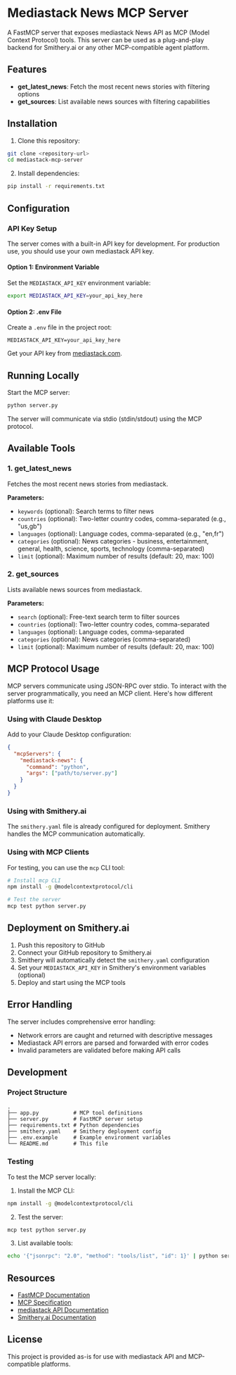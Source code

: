 # Mediastack News MCP Server

A FastMCP server that exposes mediastack News API as MCP (Model Context Protocol) tools. This server can be used as a plug-and-play backend for Smithery.ai or any other MCP-compatible agent platform.

## Features

- **get_latest_news**: Fetch the most recent news stories with filtering options
- **get_sources**: List available news sources with filtering capabilities

## Installation

1. Clone this repository:
```bash
git clone <repository-url>
cd mediastack-mcp-server
```

2. Install dependencies:
```bash
pip install -r requirements.txt
```

## Configuration

### API Key Setup

The server comes with a built-in API key for development. For production use, you should use your own mediastack API key.

#### Option 1: Environment Variable
Set the `MEDIASTACK_API_KEY` environment variable:
```bash
export MEDIASTACK_API_KEY=your_api_key_here
```

#### Option 2: .env File
Create a `.env` file in the project root:
```
MEDIASTACK_API_KEY=your_api_key_here
```

Get your API key from [mediastack.com](https://mediastack.com/).

## Running Locally

Start the MCP server:
```bash
python server.py
```

The server will communicate via stdio (stdin/stdout) using the MCP protocol.

## Available Tools

### 1. get_latest_news

Fetches the most recent news stories from mediastack.

**Parameters:**
- `keywords` (optional): Search terms to filter news
- `countries` (optional): Two-letter country codes, comma-separated (e.g., "us,gb")
- `languages` (optional): Language codes, comma-separated (e.g., "en,fr")
- `categories` (optional): News categories - business, entertainment, general, health, science, sports, technology (comma-separated)
- `limit` (optional): Maximum number of results (default: 20, max: 100)

### 2. get_sources

Lists available news sources from mediastack.

**Parameters:**
- `search` (optional): Free-text search term to filter sources
- `countries` (optional): Two-letter country codes, comma-separated
- `languages` (optional): Language codes, comma-separated
- `categories` (optional): News categories (comma-separated)
- `limit` (optional): Maximum number of results (default: 20, max: 100)

## MCP Protocol Usage

MCP servers communicate using JSON-RPC over stdio. To interact with the server programmatically, you need an MCP client. Here's how different platforms use it:

### Using with Claude Desktop

Add to your Claude Desktop configuration:
```json
{
  "mcpServers": {
    "mediastack-news": {
      "command": "python",
      "args": ["path/to/server.py"]
    }
  }
}
```

### Using with Smithery.ai

The `smithery.yaml` file is already configured for deployment. Smithery handles the MCP communication automatically.

### Using with MCP Clients

For testing, you can use the `mcp` CLI tool:
```bash
# Install mcp CLI
npm install -g @modelcontextprotocol/cli

# Test the server
mcp test python server.py
```

## Deployment on Smithery.ai

1. Push this repository to GitHub
2. Connect your GitHub repository to Smithery.ai
3. Smithery will automatically detect the `smithery.yaml` configuration
4. Set your `MEDIASTACK_API_KEY` in Smithery's environment variables (optional)
5. Deploy and start using the MCP tools

## Error Handling

The server includes comprehensive error handling:
- Network errors are caught and returned with descriptive messages
- Mediastack API errors are parsed and forwarded with error codes
- Invalid parameters are validated before making API calls

## Development

### Project Structure
```
.
├── app.py           # MCP tool definitions
├── server.py        # FastMCP server setup
├── requirements.txt # Python dependencies
├── smithery.yaml    # Smithery deployment config
├── .env.example     # Example environment variables
└── README.md        # This file
```

### Testing

To test the MCP server locally:

1. Install the MCP CLI:
```bash
npm install -g @modelcontextprotocol/cli
```

2. Test the server:
```bash
mcp test python server.py
```

3. List available tools:
```bash
echo '{"jsonrpc": "2.0", "method": "tools/list", "id": 1}' | python server.py
```

## Resources

- [FastMCP Documentation](https://github.com/jlowin/fastmcp)
- [MCP Specification](https://modelcontextprotocol.io/)
- [mediastack API Documentation](https://mediastack.com/documentation)
- [Smithery.ai Documentation](https://smithery.ai/docs)

## License

This project is provided as-is for use with mediastack API and MCP-compatible platforms. 